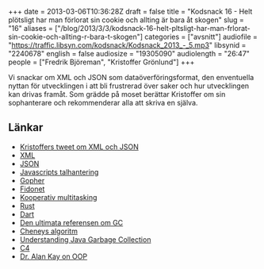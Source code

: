 +++
date = 2013-03-06T10:36:28Z
draft = false
title = "Kodsnack 16 - Helt plötsligt har man förlorat sin cookie och allting är bara åt skogen"
slug = "16"
aliases = ["/blog/2013/3/3/kodsnack-16-helt-pltsligt-har-man-frlorat-sin-cookie-och-allting-r-bara-t-skogen"]
categories = ["avsnitt"]
audiofile = "https://traffic.libsyn.com/kodsnack/Kodsnack_2013_-_5.mp3"
libsynid = "2240678"
english = false
audiosize = "19305090"
audiolength = "26:47"
people = ["Fredrik Björeman", "Kristoffer Grönlund"]
+++

Vi snackar om XML och JSON som dataöverföringsformat, den enventuella nyttan för utvecklingen i att bli frustrerad över saker och hur utvecklingen kan drivas framåt. Som grädde på moset berättar Kristoffer om sin sophanterare och rekommenderar alla att skriva en själva.

## Länkar

- [Kristoffers tweet om XML och JSON](https://twitter.com/isallmaroon/status/307224048985853952)
- [XML](http://en.wikipedia.org/wiki/Xml)
- [JSON](http://json.org)
- [Javascripts talhantering](http://www.jibbering.com/faq/#FAQ4_7)
- [Gopher](http://en.wikipedia.org/wiki/Gopher_%28protocol%29)
- [Fidonet](http://en.wikipedia.org/wiki/FidoNet)
- [Kooperativ multitasking](http://en.wikipedia.org/wiki/Computer_multitasking#Cooperative_multitasking.2Ftime-sharing)
- [Rust](http://www.rust-lang.org)
- [Dart](http://code.google.com/p/dart/)
- [Den ultimata referensen om GC](http://www.memorymanagement.org/)
- [Cheneys algoritm](http://en.wikipedia.org/wiki/Cheney's_algorithm)
- [Understanding Java Garbage Collection](http://www.infoq.com/presentations/Understanding-Java-Garbage-Collection)
- [C4](http://www.azulsystems.com/products/zing/c4-java-garbage-collector-wp)
- [Dr. Alan Kay on OOP](http://www.purl.org/stefan_ram/pub/doc_kay_oop_en)
